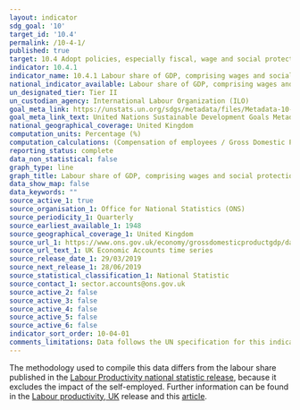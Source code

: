 ```yaml
---
layout: indicator
sdg_goal: '10'
target_id: '10.4'
permalink: /10-4-1/
published: true
target: 10.4 Adopt policies, especially fiscal, wage and social protection policies, and progressively achieve greater equality
indicator: 10.4.1
indicator_name: 10.4.1 Labour share of GDP, comprising wages and social protection transfers
national_indicator_available: Labour share of GDP, comprising wages and social protection transfers
un_designated_tier: Tier II
un_custodian_agency: International Labour Organization (ILO)
goal_meta_link: https://unstats.un.org/sdgs/metadata/files/Metadata-10-04-01.pdf
goal_meta_link_text: United Nations Sustainable Development Goals Metadata (PDF 190 KB)
national_geographical_coverage: United Kingdom
computation_units: Percentage (%)
computation_calculations: (Compensation of employees / Gross Domestic Product at market prices) * 100
reporting_status: complete
data_non_statistical: false
graph_type: line
graph_title: Labour share of GDP, comprising wages and social protection transfers
data_show_map: false
data_keywords: ""
source_active_1: true
source_organisation_1: Office for National Statistics (ONS)
source_periodicity_1: Quarterly
source_earliest_available_1: 1948
source_geographical_coverage_1: United Kingdom
source_url_1: https://www.ons.gov.uk/economy/grossdomesticproductgdp/datasets/unitedkingdomeconomicaccounts
source_url_text_1: UK Economic Accounts time series
source_release_date_1: 29/03/2019
source_next_release_1: 28/06/2019
source_statistical_classification_1: National Statistic
source_contact_1: sector.accounts@ons.gov.uk
source_active_2: false
source_active_3: false
source_active_4: false
source_active_5: false
source_active_6: false
indicator_sort_order: 10-04-01
comments_limitations: Data follows the UN specification for this indicator. This indicator has been identified in collaboration with topic experts.
---
```

The methodology used to compile this data differs from the labour share published in the [Labour Productivity national statistic release](https://www.ons.gov.uk/employmentandlabourmarket/peopleinwork/labourproductivity/bulletins/labourproductivity/octobertodecember2018), because it excludes the impact of the self-employed.  Further information can be found in the [Labour productivity, UK](https://www.ons.gov.uk/employmentandlabourmarket/peopleinwork/labourproductivity/bulletins/labourproductivity/octobertodecember2018) release and this [article](https://www.ons.gov.uk/economy/economicoutputandproductivity/productivitymeasures/methodologies/estimatingtheimpactoftheselfemployedinthelabourshare).
